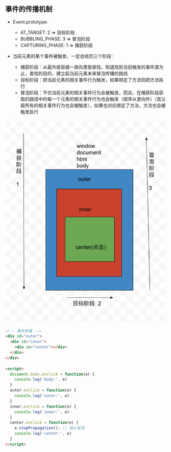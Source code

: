 ## 事件的传播机制

- Event.prototype:
  + AT_TARGET: 2 => 目标阶段
  + BUBBLING_PHASE: 3 => 冒泡阶段
  + CAPTURING_PHASE: 1  => 捕获阶段

- 当前元素的某个事件被触发，一定会经历三个阶段：
  + 捕获阶段：从最外层容器一直向里层查找，知道找到当前触发的事件源为止，查找的目的，建立起当前元素未来冒泡传播的路线
  + 目标阶段：把当前元素的相关事件行为触发，如果绑定了方法则把方法执行
  + 冒泡阶段：不仅当前元素的相关事件行为会被触发，而且，在捕获阶段获取的路径中的每一个元素的相关事件行为也会触发（顺序从里向外）（其父级所有的相关事件行为也会被触发），如果也对应绑定了方法，方法也会被触发执行

![事件传播](./事件传播.png)

```html
<!-- 事件传播 -->
<div id="outer">
  <div id="inner">
    <div id="center"></div>
  </div>
</div>

<script>
  document.body.onclick = function(e) {
    console.log('body:', e)
  }
  outer.onclick = function(e) {
    console.log('outer:', e)
  }
  inner.onclick = function(e) {
    console.log('inner:', e)
  }
  center.onclick = function(e) {
    e.stopPropagation(); // 阻止冒泡
    console.log('center:', e)
  }
</script>
```